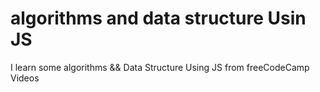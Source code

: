 # algorithms and data structure Usin JS
I learn some algorithms &amp;&amp; Data Structure Using JS from freeCodeCamp Videos


